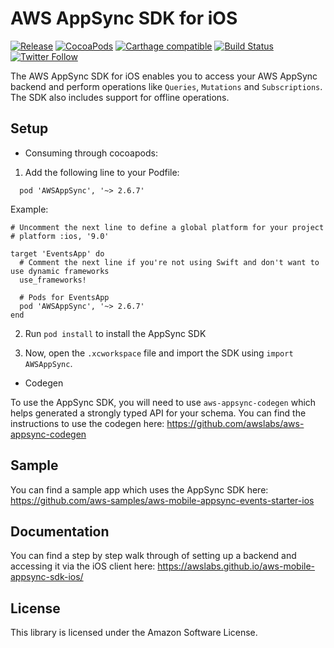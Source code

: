 AWS AppSync SDK for iOS
=======================

[![Release](https://img.shields.io/github/release/awslabs/aws-mobile-appsync-sdk-ios.svg)](https://github.com/awslabs/aws-mobile-appsync-sdk-ios/releases)
[![CocoaPods](https://img.shields.io/cocoapods/v/AWSAppSync.svg)](https://github.com/CocoaPods/CocoaPods)
[![Carthage compatible](https://img.shields.io/badge/Carthage-compatible-4BC51D.svg?style=flat)](https://github.com/Carthage/Carthage)
[![Build Status](https://travis-ci.org/awslabs/aws-mobile-appsync-sdk-ios.png?branch=master)](https://travis-ci.org/awslabs/aws-mobile-appsync-sdk-ios)
[![Twitter Follow](https://img.shields.io/twitter/follow/AWSforMobile.svg?style=social&label=Follow)](https://twitter.com/AWSforMobile)

The AWS AppSync SDK for iOS enables you to access your AWS AppSync backend and perform operations like `Queries`, `Mutations` and `Subscriptions`. The SDK also includes support for offline operations.

## Setup

- Consuming through cocoapods:

1. Add the following line to your Podfile:

```
  pod 'AWSAppSync', '~> 2.6.7'
```

Example:

```
# Uncomment the next line to define a global platform for your project
# platform :ios, '9.0'

target 'EventsApp' do
  # Comment the next line if you're not using Swift and don't want to use dynamic frameworks
  use_frameworks!

  # Pods for EventsApp
  pod 'AWSAppSync', '~> 2.6.7'
end
```

2. Run `pod install` to install the AppSync SDK

3. Now, open the `.xcworkspace` file and import the SDK using `import AWSAppSync`.

- Codegen

To use the AppSync SDK, you will need to use `aws-appsync-codegen` which helps generated a strongly typed API for your schema. You can find the instructions to use the codegen here: https://github.com/awslabs/aws-appsync-codegen 

## Sample

You can find a sample app which uses the AppSync SDK here: https://github.com/aws-samples/aws-mobile-appsync-events-starter-ios 

## Documentation

You can find a step by step walk through of setting up a backend and accessing it via the iOS client here: https://awslabs.github.io/aws-mobile-appsync-sdk-ios/

## License

This library is licensed under the Amazon Software License.
